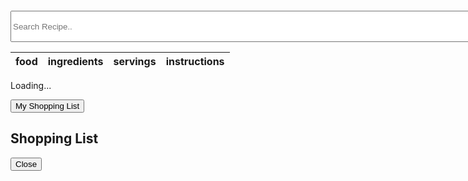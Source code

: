 <html>
<body>
<style>
  .search_bar{
    border-width: 30px;
    padding-top: 100px;
    align-content: center;
  }
  #search{
    height: 50px;
    width: 1000px;
  }
</style>
  <div class="search_bar">
    <input id="search" type="text" placeholder="Search Recipe..">
  </div>
</body>
</html>
<!-- DOESN'T WORK PLS FIX THIS BECAUSE I DO NOT WANT TO thx -grace :) -->

<html>
    <head>
        <link rel="stylesheet" href="index.css">
    </head>
<head>
    <!--iphone or other device view so it can format correctly-->
    <title>ate.</title>
    <!--to connect to the .css sheet in this case it will be index.css since there will be a different .css pae for each page so there can be easy clean up-->
    <link rel="stylesheet" href="index.css">
    <!--the google fonts links front https://fonts. google.com/-->
    <link rel="preconnect" href="https://fonts.googleapis.com">
    <link rel="preconnect" href="https://fonts.gstatic.com" crossorigin>
    <link href="https://fonts.googleapis.com/css2?family=Ubuntu:ital,wght@0,300;0,400;0,500;0,700;1,300;1,400;1,500;1,700&display=swap" rel="stylesheet">
</head>
<body>

<!--the header section or the top part of every page-->

<main id="content" class="main-content" role="main">
    <!-- HTML table fragment for page -->
    <table>
        <thead>
            <tr>
                <th>food</th>
                <th>ingredients</th>
                <th>servings</th>
                <th>instructions</th>
            </tr>
        </thead>
        <tbody id="result">
            <!-- generated rows -->
        </tbody>
    </table>
</main>

<!-- Loading screen -->
<div id="loading">Loading...</div>

<script>
    // prepare HTML result container for new output
    const resultContainer = document.getElementById("result");

    // prepare fetch options
    const url = "https://ated.duckdns.org/api/recipe/";
    const headers = {
        method: 'GET', // *GET, POST, PUT, DELETE, etc.
        mode: 'cors', // no-cors, *cors, same-origin
        cache: 'default', // *default, no-cache, reload, force-cache, only-if-cached
        credentials: 'omit', // include, *same-origin, omit
        headers: {
            'Content-Type': 'application/json'
            // 'Content-Type': 'application/x-www-form-urlencoded',
        },
    };

    // fetch the API
    fetch(url, headers)
        // response is a RESTful "promise" on any successful fetch
        .then(response => {
            // check for response errors
            if (response.status !== 200) {
                const errorMsg = 'Database response error: ' + response.status;
                console.log(errorMsg);
                const tr = document.createElement("tr");
                const td = document.createElement("td");
                td.innerHTML = errorMsg;
                tr.appendChild(td);
                resultContainer.appendChild(tr);
                return;
            }
            // fetch the data from API
            response.json().then(data => {
                console.log(data);
                for (let row in data) {
                    console.log(data[row]);
                    add_row(data[row]);
                }
            }).catch(err => {
                console.error(err);
                const tr = document.createElement("tr");
                const td = document.createElement("td");
                td.innerHTML = err;
                tr.appendChild(td);
                resultContainer.appendChild(tr);
            });
        }).catch(err => {
            console.error(err);
            const tr = document.createElement("tr");
            const td = document.createElement("td");
            td.innerHTML = err;
            tr.appendChild(td);
            resultContainer.appendChild(tr);
        });

    function add_row(rowData) {
        const tr = document.createElement("tr");
        for (let key in rowData) {
            const td = document.createElement("td");
            td.innerHTML = rowData[key];
            tr.appendChild(td);
        }
        resultContainer.appendChild(tr);
    }

      // fetch the data from API
    fetch(read_fetch, read_options)
      .then(response => {
        // checks for errors in response
        if (response.status !== 200) {
            const errorMsg = 'Database read error: ' + response.status;
            console.log(errorMsg);
            const tr = document.createElement("tr");
            const td = document.createElement("td");
            td.innerHTML = errorMsg;
            tr.appendChild(td);
            resultContainer.appendChild(tr);
            return;
        }
        // if no error, json data is printed
        response.json().then(data => {
            console.log(data);
            for (let row in data) {
              console.log(data[row]);
              add_row(data[row]);
            }
        })
    })
    // catch fetch errors, if API data can not be fetched
    .catch(err => {
      console.error(err);
      const tr = document.createElement("tr");
      const td = document.createElement("td");
      td.innerHTML = err;
      tr.appendChild(td);
      resultContainer.appendChild(tr);
    });
</script>

<!-- Shopping List Button -->
<button class="open-button" onclick="openForm()">My Shopping List</button>

<div class="chat-popup" id="myForm">
  <form action="/action_page.php" class="form-container">
    <h2>Shopping List</h2>
    <button type="button" class="btn cancel" onclick="closeForm()">Close</button>
  </form>
</div>

<script>
function openForm() {
  document.getElementById("myForm").style.display = "block";
}
function closeForm() {
  document.getElementById("myForm").style.display = "none";
}
</script>